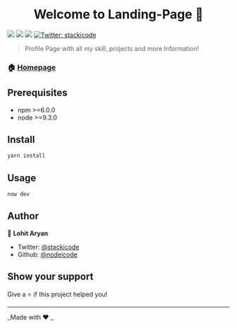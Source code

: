 <h1 align="center">Welcome to Landing-Page 👋</h1>
<p>
  <img src="https://img.shields.io/badge/version-1.0.0-blue.svg?cacheSeconds=2592000" />
  <img src="https://img.shields.io/badge/npm-%3E%3D6.0.0-blue.svg" />
  <img src="https://img.shields.io/badge/node-%3E%3D9.3.0-blue.svg" />
  <a href="https://twitter.com/stackicode">
    <img alt="Twitter: stackicode" src="https://img.shields.io/twitter/follow/stackicode.svg?style=social" target="_blank" />
  </a>
</p>

> Profile Page with all my skill, projects and more Information!

### 🏠 [Homepage](localhost:3000)

## Prerequisites

- npm >=6.0.0
- node >=9.3.0

## Install

```sh
yarn install
```

## Usage

```sh
now dev
```

## Author

👤 **Lohit Aryan**

* Twitter: [@stackicode](https://twitter.com/stackicode)
* Github: [@nodeicode](https://github.com/nodeicode)

## Show your support

Give a ⭐️ if this project helped you!

***
_Made with ❤️ _
